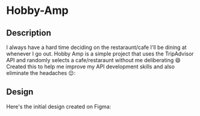 # Hobby-Amp

## Description
I always have a hard time deciding on the restaraunt/cafe I'll be dining at whenever I go out. Hobby Amp is a simple project that uses the TripAdvisor API and randomly selects a cafe/restaraunt without me deliberating :smile: 
Created this to help me improve my API development skills and also eliminate the headaches 😌:

## Design
Here's the initial design created on Figma:


